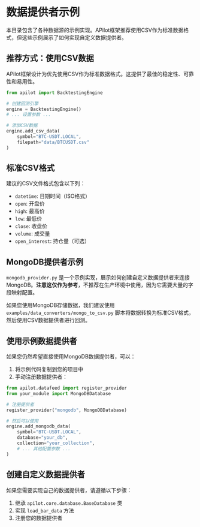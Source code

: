 # 数据提供者示例

本目录包含了各种数据源的示例实现。APilot框架推荐使用CSV作为标准数据格式，但这些示例展示了如何实现自定义数据提供者。

## 推荐方式：使用CSV数据

APilot框架设计为优先使用CSV作为标准数据格式。这提供了最佳的稳定性、可靠性和易用性。

```python
from apilot import BacktestingEngine

# 创建回测引擎
engine = BacktestingEngine()
# ... 设置参数 ...

# 添加CSV数据
engine.add_csv_data(
    symbol="BTC-USDT.LOCAL", 
    filepath="data/BTCUSDT.csv"
)
```

## 标准CSV格式

建议的CSV文件格式包含以下列：
- `datetime`: 日期时间（ISO格式）
- `open`: 开盘价
- `high`: 最高价
- `low`: 最低价
- `close`: 收盘价
- `volume`: 成交量
- `open_interest`: 持仓量（可选）

## MongoDB提供者示例

`mongodb_provider.py` 是一个示例实现，展示如何创建自定义数据提供者来连接MongoDB。**注意这仅作为参考**，不推荐在生产环境中使用，因为它需要大量的字段映射配置。

如果您使用MongoDB存储数据，我们建议使用 `examples/data_converters/mongo_to_csv.py` 脚本将数据转换为标准CSV格式，然后使用CSV数据提供者进行回测。

## 使用示例数据提供者

如果您仍然希望直接使用MongoDB数据提供者，可以：

1. 将示例代码复制到您的项目中
2. 手动注册数据提供者：

```python
from apilot.datafeed import register_provider
from your_module import MongoDBDatabase

# 注册提供者
register_provider("mongodb", MongoDBDatabase)

# 然后可以使用
engine.add_mongodb_data(
    symbol="BTC-USDT.LOCAL",
    database="your_db",
    collection="your_collection",
    # ... 其他配置参数 ...
)
```

## 创建自定义数据提供者

如果您需要实现自己的数据提供者，请遵循以下步骤：

1. 继承 `apilot.core.database.BaseDatabase` 类
2. 实现 `load_bar_data` 方法
3. 注册您的数据提供者